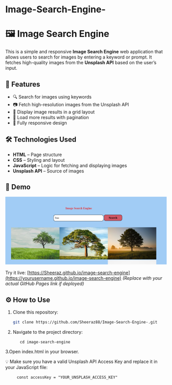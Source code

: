 # Image-Search-Engine-

# 🖼️ Image Search Engine

This is a simple and responsive **Image Search Engine** web application that allows users to search for images by entering a keyword or prompt. It fetches high-quality images from the **Unsplash API** based on the user’s input.

## 🚀 Features

- 🔍 Search for images using keywords
- 📷 Fetch high-resolution images from the Unsplash API
- 📄 Display image results in a grid layout
- 🧭 Load more results with pagination
- 📱 Fully responsive design

## 🛠️ Technologies Used

- **HTML** – Page structure
- **CSS** – Styling and layout
- **JavaScript** – Logic for fetching and displaying images
- **Unsplash API** – Source of images

## 📸 Demo

![Demo Screenshot](https://github.com/Sheeraz88/Image-Search-Engine-/blob/main/image%20search%20engine/screenshots/Screenshot%202025-07-07%20135512.png)

Try it live: [https://Sheeraz.github.io/image-search-engine](https://yourusername.github.io/image-search-engine) *(Replace with your actual GitHub Pages link if deployed)*

## ⚙️ How to Use

1. Clone this repository:
   ```bash
   git clone https://github.com/Sheeraz88/Image-Search-Engine-.git

2. Navigate to the project directory:

          cd image-search-engine

3.Open index.html in your browser.

💡 Make sure you have a valid Unsplash API Access Key and replace it in your JavaScript file:

         const accessKey = "YOUR_UNSPLASH_ACCESS_KEY"   
   
